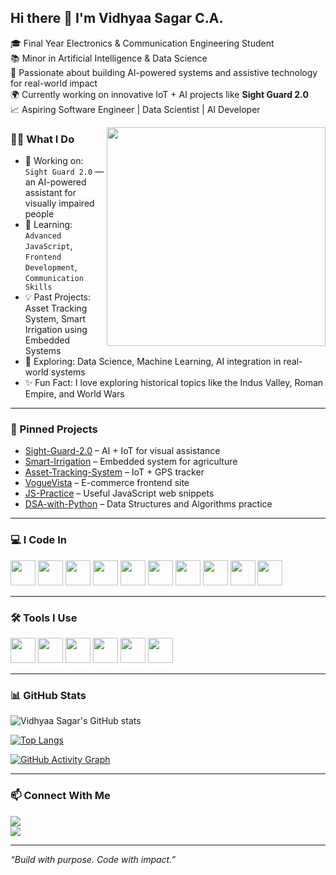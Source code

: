 ## Hi there 👋 I'm Vidhyaa Sagar C.A.

🎓 Final Year Electronics & Communication Engineering Student  
📚 Minor in Artificial Intelligence & Data Science  
🚀 Passionate about building AI-powered systems and assistive technology for real-world impact  
🌍 Currently working on innovative IoT + AI projects like **Sight Guard 2.0**  
📈 Aspiring Software Engineer | Data Scientist | AI Developer

<img align="right" width="350" src="https://media.giphy.com/media/qgQUggAC3Pfv687qPC/giphy.gif" />

### 👨‍💻 What I Do

- 🔭 Working on: `Sight Guard 2.0` — an AI-powered assistant for visually impaired people
- 🌱 Learning: `Advanced JavaScript`, `Frontend Development`, `Communication Skills`
- 💡 Past Projects: Asset Tracking System, Smart Irrigation using Embedded Systems
- 🧠 Exploring: Data Science, Machine Learning, AI integration in real-world systems
- ✨ Fun Fact: I love exploring historical topics like the Indus Valley, Roman Empire, and World Wars

---

### 📌 Pinned Projects

- [Sight-Guard-2.0](#) – AI + IoT for visual assistance
- [Smart-Irrigation](#) – Embedded system for agriculture
- [Asset-Tracking-System](#) – IoT + GPS tracker
- [VogueVista](#) – E-commerce frontend site
- [JS-Practice](#) – Useful JavaScript web snippets
- [DSA-with-Python](#) – Data Structures and Algorithms practice

---

### 💻 I Code In

<img src="https://img.icons8.com/color/48/python.png" height="40"/>
<img src="https://img.icons8.com/color/48/html-5.png" height="40"/>
<img src="https://img.icons8.com/color/48/css3.png" height="40"/>
<img src="https://img.icons8.com/color/48/javascript.png" height="40"/>
<img src="https://img.icons8.com/color/48/mysql-logo.png" height="40"/>
<img src="https://img.icons8.com/color/48/power-bi.png" height="40"/>
<img src="https://img.icons8.com/color/48/arduino.png" height="40"/>
<img src="https://img.icons8.com/color/48/plsql.png" height="40"/>
<img src="https://img.icons8.com/color/48/git.png" height="40"/>
<img src="https://img.icons8.com/color/48/bootstrap.png" height="40"/>

---

### 🛠️ Tools I Use

<img src="https://img.icons8.com/color/48/visual-studio-code-2019.png" height="40"/>
<img src="https://img.icons8.com/color/48/jupyter.png" height="40"/>
<img src="https://img.icons8.com/color/48/anaconda.png" height="40"/>
<img src="https://img.icons8.com/color/48/github.png" height="40"/>
<img src="https://img.icons8.com/color/48/adobe-xd.png" height="40"/>
<img src="https://img.icons8.com/color/48/figma--v1.png" height="40"/>

---

### 📊 GitHub Stats

![Vidhyaa Sagar's GitHub stats](https://github-readme-stats.vercel.app/api?username=VidhyaaSagar&show_icons=true&theme=radical)

[![Top Langs](https://github-readme-stats.vercel.app/api/top-langs/?username=VidhyaaSagar&layout=compact&theme=radical)](https://github.com/VidhyaaSagar)

[![GitHub Activity Graph](https://github-readme-activity-graph.vercel.app/graph?username=VidhyaaSagar&bg_color=000000&color=00ffe5&line=00ffe5&point=ffffff&area=true&hide_border=true)](https://github.com/VidhyaaSagar)

---

### 📫 Connect With Me

[<img src="https://img.shields.io/badge/LinkedIn-0077B5?style=for-the-badge&logo=linkedin&logoColor=white"/>](https://www.linkedin.com/in/vidhyaa-sagar/)  
[<img src="https://img.shields.io/badge/GitHub-100000?style=for-the-badge&logo=github&logoColor=white"/>](https://github.com/VidhyaaSagar)

---

_“Build with purpose. Code with impact.”_
